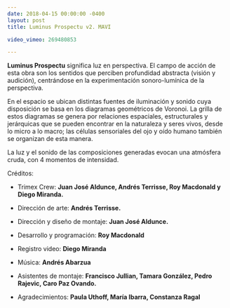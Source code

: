 ```yaml
---
date: 2018-04-15 00:00:00 -0400
layout: post
title: Luminus Prospectu v2. MAVI

video_vimeo: 269480853

---
```


**Luminus Prospectu** significa luz en perspectiva. El campo de acción de esta obra son los sentidos que perciben profundidad abstracta (visión y audición), centrándose en la experimentación sonoro-lumínica de la perspectiva.

En el espacio se ubican distintas fuentes de iluminación y sonido cuya disposición se basa en los diagramas geométricos de Voronoi. La grilla de estos diagramas se genera por relaciones espaciales, estructurales y jerárquicas que se pueden encontrar en la naturaleza y seres vivos, desde lo micro a lo macro; las células sensoriales del ojo y oído humano también se organizan de esta manera.

La luz y el sonido de las composiciones generadas evocan una atmósfera cruda, con 4 momentos de intensidad.

Créditos:
* Trimex Crew: **Juan José Aldunce, Andrés Terrisse, Roy Macdonald y Diego Miranda.**
* Dirección de arte: **Andrés Terrisse.**
* Dirección y diseño de montaje: **Juan José Aldunce.**
* Desarrollo y programación: **Roy Macdonald**
* Registro video: **Diego Miranda**
* Música: **Andrés Abarzua**
* Asistentes de montaje: **Francisco Jullian, Tamara González, Pedro Rajevic, Caro Paz Ovando.**

* Agradecimientos: **Paula Uthoff, María Ibarra, Constanza Ragal**
